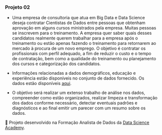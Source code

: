 ### Projeto 02
- Uma empresa de consultoria que atua em Big Data e Data Science deseja contratar
Cientistas de Dados entre pessoas que obtenham aprovação em alguns cursos ministrados pela empresa.
Muitas pessoas se inscrevem para o treinamento. A empresa quer saber quais desses
candidatos realmente querem trabalhar para a empresa após o treinamento ou estão apenas fazendo o treinamento para retornarem ao mercado à procura de um novo emprego. O objetivo é contratar os profissionais com perfil adequado, a fim de reduzir o custo e o tempo de contratação, bem como a qualidade do treinamento ou planejamento dos cursos e categorização dos candidatos.

- Informações relacionadas a dados demográficos, educação e experiência estão
disponíveis no conjunto de dados fornecido.
Os dados estão disponíveis [aqui](https://www.kaggle.com/datasets/arashnic/hr-analytics-job-change-of-data-scientists).

- O objetivo será realizar um extenso trabalho de análise nos dados, compreender
como estão organizados, realizar limpeza e transformação dos dados conforme necessário, detectar eventuais padrões e diagnósticos e ao final emitir um parecer com um resumo sobre os dados.

📌 Projeto desenvolvido na Formação Analista de Dados da [Data Science Academy](https://www.datascienceacademy.com.br/).